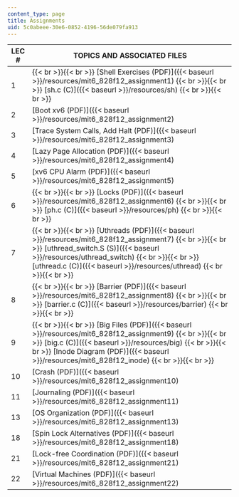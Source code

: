 ```yaml
---
content_type: page
title: Assignments
uid: 5c0abeee-30e6-0852-4196-56de079fa913
---
```


| LEC # | TOPICS AND ASSOCIATED FILES |
| --- | --- |
| 1 |  {{< br >}}{{< br >}} [Shell Exercises (PDF)]({{< baseurl >}}/resources/mit6_828f12_assignment1) {{< br >}}{{< br >}} [sh.c (C)]({{< baseurl >}}/resources/sh) {{< br >}}{{< br >}}  |
| 2 | [Boot xv6 (PDF)]({{< baseurl >}}/resources/mit6_828f12_assignment2) |
| 3 | [Trace System Calls, Add Halt (PDF)]({{< baseurl >}}/resources/mit6_828f12_assignment3) |
| 4 | [Lazy Page Allocation (PDF)]({{< baseurl >}}/resources/mit6_828f12_assignment4) |
| 5 | [xv6 CPU Alarm (PDF)]({{< baseurl >}}/resources/mit6_828f12_assignment5) |
| 6 |  {{< br >}}{{< br >}} [Locks (PDF)]({{< baseurl >}}/resources/mit6_828f12_assignment6) {{< br >}}{{< br >}} [ph.c (C)]({{< baseurl >}}/resources/ph) {{< br >}}{{< br >}}  |
| 7 |  {{< br >}}{{< br >}} [Uthreads (PDF)]({{< baseurl >}}/resources/mit6_828f12_assignment7) {{< br >}}{{< br >}} [uthread\_switch.S (S)]({{< baseurl >}}/resources/uthread_switch) {{< br >}}{{< br >}} [uthread.c (C)]({{< baseurl >}}/resources/uthread) {{< br >}}{{< br >}}  |
| 8 |  {{< br >}}{{< br >}} [Barrier (PDF)]({{< baseurl >}}/resources/mit6_828f12_assignment8) {{< br >}}{{< br >}} [barrier.c (C)]({{< baseurl >}}/resources/barrier) {{< br >}}{{< br >}}  |
| 9 |  {{< br >}}{{< br >}} [Big Files (PDF)]({{< baseurl >}}/resources/mit6_828f12_assignment9) {{< br >}}{{< br >}} [big.c (C)]({{< baseurl >}}/resources/big) {{< br >}}{{< br >}} [Inode Diagram (PDF)]({{< baseurl >}}/resources/mit6_828f12_inode) {{< br >}}{{< br >}}  |
| 10 | [Crash (PDF)]({{< baseurl >}}/resources/mit6_828f12_assignment10) |
| 11 | [Journaling (PDF)]({{< baseurl >}}/resources/mit6_828f12_assignment11) |
| 13 | [OS Organization (PDF)]({{< baseurl >}}/resources/mit6_828f12_assignment13) |
| 18 | [Spin Lock Alternatives (PDF)]({{< baseurl >}}/resources/mit6_828f12_assignment18) |
| 21 | [Lock-free Coordination (PDF)]({{< baseurl >}}/resources/mit6_828f12_assignment21) |
| 22 | [Virtual Machines (PDF)]({{< baseurl >}}/resources/mit6_828f12_assignment22)